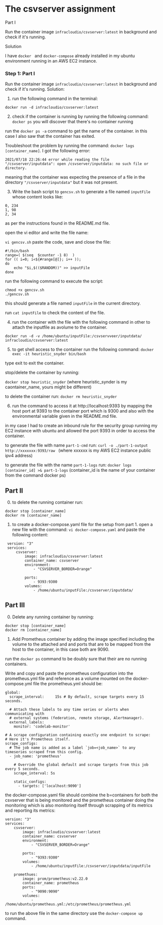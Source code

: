 # The csvserver assignment

Part I

Run the container image `infracloudio/csvserver:latest` in background and check if it's running.

Solution

I have `docker ` and `docker-compose` already installed in my ubuntu environment running in an AWS EC2 instance.

### Step 1: Part I

Run the container image `infracloudio/csvserver:latest` in background and check if it's running.
Solution:
1.  run the following command in the terminal:
```
docker run -d infracloudio/csvserver:latest
```
2.  check if the container is running by running the following command:
`docker ps`
you will discover that there's no container running

run the `docker ps -a` command to get the name of the container. in this case I also saw that the container has exited.

Troubleshoot the problem by running the command: `docker logs [container_name]`. 
I got the following error:
```
2021/07/18 22:26:44 error while reading the file "/csvserver/inputdata": open /csvserver/inputdata: no such file or directory.
```
meaning that the container was expecting the presence of a file in the directory `"/csvserver/inputdata"` but it was not present.

3. Write the bash script to `gencsv.sh` to generate a file named `inputFile` whose content looks like:
```
0, 234
1, 98
2, 34
``` 
as per the instructions found in the README.md file.

open the vi editor and write the file name:

`vi gencsv.sh`
paste the code, save and close the file:

```
#!/bin/bash
range=( $(seq  $counter -1 8)  ) 
for (( i=0; i<${#range[@]}; i++ )); 
do
	echo "$i,$(($RANDOM))" >> inputFile
done
```

run the following command to execute the script:

```
chmod +x gencsv.sh
./gencsv.sh
```
this should generate a file named `inputFile` in the current directory.

run `cat inputFile` to check the content of the file.

4. run the container with the file with the following command in other to attach the inputfile as avolume to the container.

`docker run -d -v /home/ubuntu/inputFile:/csvservveer/inputdata/ infracloudio/csvserver:latest`


5. to get shell access to the container run the following command:
`docker exec -it heuristic_snyder bin/bash `

type exit to exit the container.

stop/delete the container by running: 

`docker stop heuristic_snyder` (where heuristic_synder is my caontainer_name, yours might be different)

to delete the container run: `docker rm heuristic_snyder`

6. run the command to access it at http://localhost:9393 by mapping the host port at 9393 to the container port which is 9300
and also with the environmental variable given in the README.md file.

in my case I had to create an inbound rule for the security group running my EC2 instance with ubuntu and allowed the port 9393
in order to access the container.

to generate the file with name `part-1-cmd` run:
`curl -o ./part-1-output http://xxxxxxx:9393/raw ` (where xxxxxx is my AWS EC2 instance public ipv4 address)

to generate the file with the name `part-1-logs` run: `docker logs [container_id] >& part-1-logs`   (container_id is the name of your container from the command docker ps)

## Part II

0. to delete the running container run:
```
docker stop [container_name]
docker rm [container_name]
```

1. to create a docker-compose.yaml file for the setup from part 1.
open a new file with the command: `vi docker-compose.yaml` and paste the following content:

```
 version: "3"
 services:
     csvserver:
         image: infracloudio/csvserver:latest
         container_name: csvserver
         environment:
             - "CSVSERVER_BORDER=Orange"

         ports:
             - 9393:9300
         volumes:
             - /home/ubuntu/inputFile:/csvserver/inputdata/
```


## Part III
0. Delete any running container by running:

```
docker stop [container_name]
docker rm [container_name]
```

1. Add Prometheus container by adding the image specified including the volume to the attached and and ports that are to be mapped from the host to the container, in this case both are 9090.

run the `docker ps` command to be doubly sure that their are no running containers.

Write and copy and paste the prometheus configuration into the prometheus.yml file and reference as a volume mounted on the docker-compose.yml file
the prometheus.yml should be:

```
global:
  scrape_interval:     15s # By default, scrape targets every 15 seconds.

  # Attach these labels to any time series or alerts when communicating with
  # external systems (federation, remote storage, Alertmanager).
  external_labels:
    monitor: 'codelab-monitor'

# A scrape configuration containing exactly one endpoint to scrape:
# Here it's Prometheus itself.
scrape_configs:
  # The job name is added as a label `job=<job_name>` to any timeseries scraped from this config.
  - job_name: 'prometheus'

    # Override the global default and scrape targets from this job every 5 seconds.
    scrape_interval: 5s

    static_configs:
      - targets: ['localhost:9090']
```

the docker-compose.yaml file should combine the b=containers for both the csvserver that is being monitored and the prometheus container doing the monitoring which is also monitoring itself through scrapping of its metrics and reporting its metrics:


```
version: "3"
services:
    csvserver:
        image: infracloudio/csvserver:latest
        container_name: csvserver
        environment:
            - "CSVSERVER_BORDER=Orange"

        ports:
            - "9393:9300"
        volumes:
            - /home/ubuntu/inputFile:/csvserver/inputdata/inputFile

    promethues:
        image: prom/prometheus:v2.22.0
        container_name: prometheus
        ports: 
            - "9090:9090"
        volumes:
            - /home/ubuntu/prometheus.yml:/etc/prometheus/prometheus.yml

```

to run the above file in the same directory use the `docker-compose up` command.










